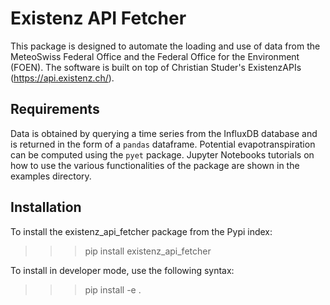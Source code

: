 # Existenz API Fetcher

This package is designed to automate the loading and use of data from the MeteoSwiss Federal Office 
and the Federal Office for the Environment (FOEN).
The software is built on top of Christian Studer's ExistenzAPIs (https://api.existenz.ch/).

## Requirements
Data is obtained by querying a time series from the InfluxDB database and is returned in the form of a `pandas` dataframe.
Potential evapotranspiration can be computed using the `pyet` package.
Jupyter Notebooks tutorials on how to use the various functionalities of the package are shown in the examples directory.

## Installation
To install the existenz_api_fetcher package from the Pypi index:

>>> pip install existenz_api_fetcher

To install in developer mode, use the following syntax:

>>> pip install -e .

